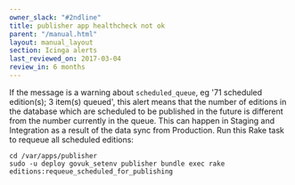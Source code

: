 ```yaml
---
owner_slack: "#2ndline"
title: publisher app healthcheck not ok
parent: "/manual.html"
layout: manual_layout
section: Icinga alerts
last_reviewed_on: 2017-03-04
review_in: 6 months
---
```


If the message is a warning about `scheduled_queue`, eg '71 scheduled
edition(s); 3 item(s) queued', this alert means that the number of
editions in the database which are scheduled to be published in the
future is different from the number currently in the queue. This can
happen in Staging and Integration as a result of the data sync from
Production. Run this Rake task to requeue all scheduled editions:

```
cd /var/apps/publisher
sudo -u deploy govuk_setenv publisher bundle exec rake editions:requeue_scheduled_for_publishing
```
